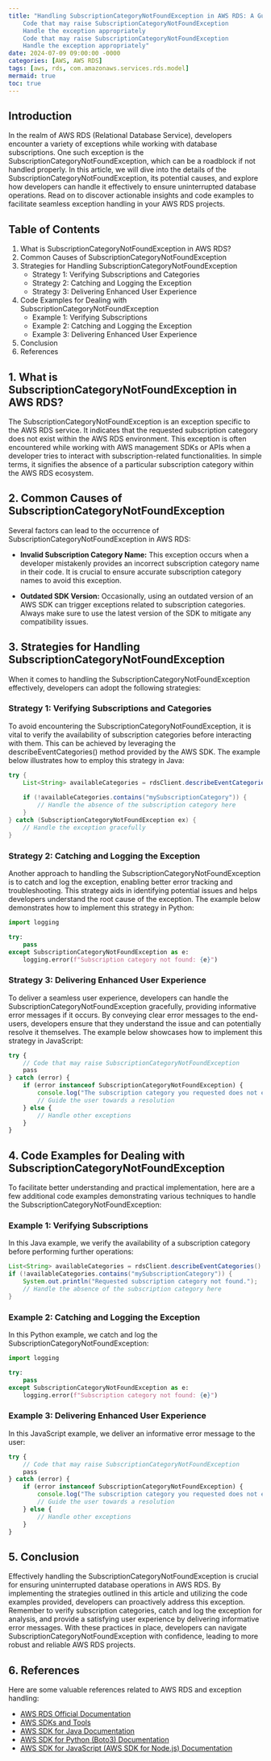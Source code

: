 ```yaml
---
title: "Handling SubscriptionCategoryNotFoundException in AWS RDS: A Guide for Developers
    Code that may raise SubscriptionCategoryNotFoundException
    Handle the exception appropriately
    Code that may raise SubscriptionCategoryNotFoundException
    Handle the exception appropriately"
date: 2024-07-09 09:00:00 -0000
categories: [AWS, AWS RDS]
tags: [aws, rds, com.amazonaws.services.rds.model]
mermaid: true
toc: true
---
```



## Introduction
In the realm of AWS RDS (Relational Database Service), developers encounter a variety of exceptions while working with database subscriptions. One such exception is the SubscriptionCategoryNotFoundException, which can be a roadblock if not handled properly. In this article, we will dive into the details of the SubscriptionCategoryNotFoundException, its potential causes, and explore how developers can handle it effectively to ensure uninterrupted database operations. Read on to discover actionable insights and code examples to facilitate seamless exception handling in your AWS RDS projects.

## Table of Contents
1. What is SubscriptionCategoryNotFoundException in AWS RDS?
2. Common Causes of SubscriptionCategoryNotFoundException
3. Strategies for Handling SubscriptionCategoryNotFoundException
    - Strategy 1: Verifying Subscriptions and Categories
    - Strategy 2: Catching and Logging the Exception
    - Strategy 3: Delivering Enhanced User Experience
4. Code Examples for Dealing with SubscriptionCategoryNotFoundException
    - Example 1: Verifying Subscriptions
    - Example 2: Catching and Logging the Exception
    - Example 3: Delivering Enhanced User Experience
5. Conclusion
6. References

## 1. What is SubscriptionCategoryNotFoundException in AWS RDS?
The SubscriptionCategoryNotFoundException is an exception specific to the AWS RDS service. It indicates that the requested subscription category does not exist within the AWS RDS environment. This exception is often encountered while working with AWS management SDKs or APIs when a developer tries to interact with subscription-related functionalities. In simple terms, it signifies the absence of a particular subscription category within the AWS RDS ecosystem.

## 2. Common Causes of SubscriptionCategoryNotFoundException
Several factors can lead to the occurrence of SubscriptionCategoryNotFoundException in AWS RDS:

- **Invalid Subscription Category Name:** This exception occurs when a developer mistakenly provides an incorrect subscription category name in their code. It is crucial to ensure accurate subscription category names to avoid this exception.

- **Outdated SDK Version:** Occasionally, using an outdated version of an AWS SDK can trigger exceptions related to subscription categories. Always make sure to use the latest version of the SDK to mitigate any compatibility issues.

## 3. Strategies for Handling SubscriptionCategoryNotFoundException
When it comes to handling the SubscriptionCategoryNotFoundException effectively, developers can adopt the following strategies:

### Strategy 1: Verifying Subscriptions and Categories
To avoid encountering the SubscriptionCategoryNotFoundException, it is vital to verify the availability of subscription categories before interacting with them. This can be achieved by leveraging the describeEventCategories() method provided by the AWS SDK. The example below illustrates how to employ this strategy in Java:

```java
try {
    List<String> availableCategories = rdsClient.describeEventCategories().getEventCategories();
    
    if (!availableCategories.contains("mySubscriptionCategory")) {
        // Handle the absence of the subscription category here
    }
} catch (SubscriptionCategoryNotFoundException ex) {
    // Handle the exception gracefully
}
```

### Strategy 2: Catching and Logging the Exception
Another approach to handling the SubscriptionCategoryNotFoundException is to catch and log the exception, enabling better error tracking and troubleshooting. This strategy aids in identifying potential issues and helps developers understand the root cause of the exception. The example below demonstrates how to implement this strategy in Python:

```python
import logging

try:
    pass
except SubscriptionCategoryNotFoundException as e:
    logging.error(f"Subscription category not found: {e}")
```

### Strategy 3: Delivering Enhanced User Experience
To deliver a seamless user experience, developers can handle the SubscriptionCategoryNotFoundException gracefully, providing informative error messages if it occurs. By conveying clear error messages to the end-users, developers ensure that they understand the issue and can potentially resolve it themselves. The example below showcases how to implement this strategy in JavaScript:

```javascript
try {
    // Code that may raise SubscriptionCategoryNotFoundException
    pass
} catch (error) {
    if (error instanceof SubscriptionCategoryNotFoundException) {
        console.log("The subscription category you requested does not exist. Please try again with a valid category.");
        // Guide the user towards a resolution
    } else {
        // Handle other exceptions
    }
}
```

## 4. Code Examples for Dealing with SubscriptionCategoryNotFoundException
To facilitate better understanding and practical implementation, here are a few additional code examples demonstrating various techniques to handle the SubscriptionCategoryNotFoundException:

### Example 1: Verifying Subscriptions
In this Java example, we verify the availability of a subscription category before performing further operations:

```java
List<String> availableCategories = rdsClient.describeEventCategories().getEventCategories();
if (!availableCategories.contains("mySubscriptionCategory")) {
    System.out.println("Requested subscription category not found.");
    // Handle the absence of the subscription category here
}
```

### Example 2: Catching and Logging the Exception
In this Python example, we catch and log the SubscriptionCategoryNotFoundException:

```python
import logging

try:
    pass
except SubscriptionCategoryNotFoundException as e:
    logging.error(f"Subscription category not found: {e}")
```

### Example 3: Delivering Enhanced User Experience
In this JavaScript example, we deliver an informative error message to the user:

```javascript
try {
    // Code that may raise SubscriptionCategoryNotFoundException
    pass
} catch (error) {
    if (error instanceof SubscriptionCategoryNotFoundException) {
        console.log("The subscription category you requested does not exist. Please try again with a valid category.");
        // Guide the user towards a resolution
    } else {
        // Handle other exceptions
    }
}
```

## 5. Conclusion
Effectively handling the SubscriptionCategoryNotFoundException is crucial for ensuring uninterrupted database operations in AWS RDS. By implementing the strategies outlined in this article and utilizing the code examples provided, developers can proactively address this exception. Remember to verify subscription categories, catch and log the exception for analysis, and provide a satisfying user experience by delivering informative error messages. With these practices in place, developers can navigate SubscriptionCategoryNotFoundException with confidence, leading to more robust and reliable AWS RDS projects.

## 6. References
Here are some valuable references related to AWS RDS and exception handling:

- [AWS RDS Official Documentation](https://docs.aws.amazon.com/rds/index.html)
- [AWS SDKs and Tools](https://aws.amazon.com/tools/)
- [AWS SDK for Java Documentation](https://docs.aws.amazon.com/sdk-for-java/index.html)
- [AWS SDK for Python (Boto3) Documentation](https://boto3.amazonaws.com/v1/documentation/api/latest/index.html)
- [AWS SDK for JavaScript (AWS SDK for Node.js) Documentation](https://docs.aws.amazon.com/sdk-for-javascript/index.html)
